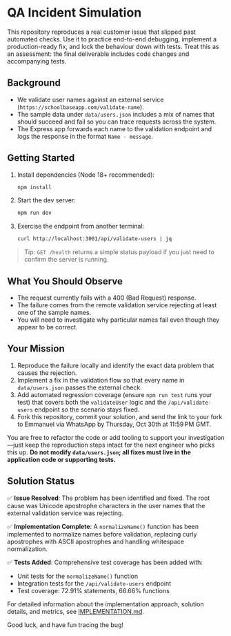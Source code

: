 # QA Incident Simulation

This repository reproduces a real customer issue that slipped past automated checks. Use it to practice end-to-end debugging, implement a production-ready fix, and lock the behaviour down with tests. Treat this as an assessment: the final deliverable includes code changes and accompanying tests.

## Background

- We validate user names against an external service (`https://schoolbaseapp.com/validate-name`).
- The sample data under `data/users.json` includes a mix of names that should succeed and fail so you can trace requests across the system.
- The Express app forwards each name to the validation endpoint and logs the response in the format `Name - message`.

## Getting Started

1. Install dependencies (Node 18+ recommended):
   ```bash
   npm install
   ```
2. Start the dev server:
   ```bash
   npm run dev
   ```
3. Exercise the endpoint from another terminal:
   ```bash
   curl http://localhost:3001/api/validate-users | jq
   ```

> Tip: `GET /health` returns a simple status payload if you just need to confirm the server is running.

## What You Should Observe

- The request currently fails with a 400 (Bad Request) response.
- The failure comes from the remote validation service rejecting at least one of the sample names.
- You will need to investigate why particular names fail even though they appear to be correct.

## Your Mission

1. Reproduce the failure locally and identify the exact data problem that causes the rejection.
2. Implement a fix in the validation flow so that every name in `data/users.json` passes the external check.
3. Add automated regression coverage (ensure `npm run test` runs your test) that covers both the `validateUser` logic and the `/api/validate-users` endpoint so the scenario stays fixed.
4. Fork this repository, commit your solution, and send the link to your fork to Emmanuel via WhatsApp by Thursday, Oct 30th at 11:59 PM GMT.

You are free to refactor the code or add tooling to support your investigation—just keep the reproduction steps intact for the next engineer who picks this up. **Do not modify `data/users.json`; all fixes must live in the application code or supporting tests.**

## Solution Status

✅ **Issue Resolved**: The problem has been identified and fixed. The root cause was Unicode apostrophe characters in the user names that the external validation service was rejecting.

✅ **Implementation Complete**: A `normalizeName()` function has been implemented to normalize names before validation, replacing curly apostrophes with ASCII apostrophes and handling whitespace normalization.

✅ **Tests Added**: Comprehensive test coverage has been added with:

- Unit tests for the `normalizeName()` function
- Integration tests for the `/api/validate-users` endpoint
- Test coverage: 72.91% statements, 66.66% functions

For detailed information about the implementation approach, solution details, and metrics, see [IMPLEMENTATION.md](./IMPLEMENTATION.md).

Good luck, and have fun tracing the bug!
